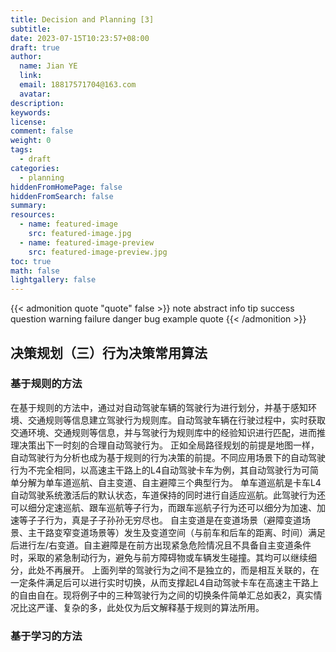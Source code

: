 ```yaml
---
title: Decision and Planning [3]
subtitle:
date: 2023-07-15T10:23:57+08:00
draft: true
author:
  name: Jian YE
  link:
  email: 18817571704@163.com
  avatar:
description:
keywords:
license:
comment: false
weight: 0
tags:
  - draft
categories:
  - planning
hiddenFromHomePage: false
hiddenFromSearch: false
summary:
resources:
  - name: featured-image
    src: featured-image.jpg
  - name: featured-image-preview
    src: featured-image-preview.jpg
toc: true
math: false
lightgallery: false
---
```


{{< admonition quote "quote" false >}}
note abstract info tip success question warning failure danger bug example quote
{{< /admonition >}}

<!--more-->

## 决策规划（三）行为决策常用算法

### 基于规则的方法

在基于规则的方法中，通过对自动驾驶车辆的驾驶行为进行划分，并基于感知环境、交通规则等信息建立驾驶行为规则库。自动驾驶车辆在行驶过程中，实时获取交通环境、交通规则等信息，并与驾驶行为规则库中的经验知识进行匹配，进而推理决策出下一时刻的合理自动驾驶行为。
正如全局路径规划的前提是地图一样，自动驾驶行为分析也成为基于规则的行为决策的前提。不同应用场景下的自动驾驶行为不完全相同，以高速主干路上的L4自动驾驶卡车为例，其自动驾驶行为可简单分解为单车道巡航、自主变道、自主避障三个典型行为。
单车道巡航是卡车L4自动驾驶系统激活后的默认状态，车道保持的同时进行自适应巡航。此驾驶行为还可以细分定速巡航、跟车巡航等子行为，而跟车巡航子行为还可以细分为加速、加速等子子行为，真是子子孙孙无穷尽也。
自主变道是在变道场景（避障变道场景、主干路变窄变道场景等）发生及变道空间（与前车和后车的距离、时间）满足后进行左/右变道。自主避障是在前方出现紧急危险情况且不具备自主变道条件时，采取的紧急制动行为，避免与前方障碍物或车辆发生碰撞。其均可以继续细分，此处不再展开。
上面列举的驾驶行为之间不是独立的，而是相互关联的，在一定条件满足后可以进行实时切换，从而支撑起L4自动驾驶卡车在高速主干路上的自由自在。现将例子中的三种驾驶行为之间的切换条件简单汇总如表2，真实情况比这严谨、复杂的多，此处仅为后文解释基于规则的算法所用。

### 基于学习的方法
